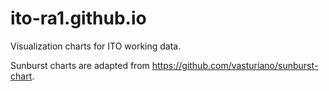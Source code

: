 # ito-ra1.github.io

Visualization charts for ITO working data. 

Sunburst charts are adapted from https://github.com/vasturiano/sunburst-chart.
